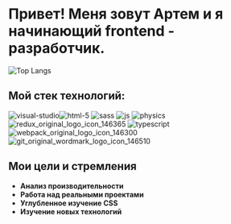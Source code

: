 # Привет! Меня зовут Артем и я начинающий frontend - разработчик.

![Top Langs](https://github-readme-stats.vercel.app/api/top-langs/?username=ArtemUplay&theme=tokyonight)

## Мой стек технологий:
![visual-studio](https://github.com/ArtemUplay/ArtemUplay/assets/98651512/375eae55-90cc-4456-ab2c-5b945c82fbf3)![html-5](https://github.com/ArtemUplay/ArtemUplay/assets/98651512/ff29e714-76d8-43e6-ba19-680f7c4c39a5)
![sass](https://github.com/ArtemUplay/ArtemUplay/assets/98651512/1a97452c-56af-4bf3-9208-3b94f9d103ec)
![js](https://github.com/ArtemUplay/ArtemUplay/assets/98651512/49efd5a9-65ab-49da-bccd-8cc939017e2a)
![physics](https://github.com/ArtemUplay/ArtemUplay/assets/98651512/1474e935-040e-4e60-afc5-2dde61c52e03)
![redux_original_logo_icon_146365](https://github.com/ArtemUplay/ArtemUplay/assets/98651512/01b016e1-c8ea-40b3-99a8-69e1e186445d)
![typescript](https://github.com/ArtemUplay/ArtemUplay/assets/98651512/26a69cb7-f245-4485-97a9-a1304f0c2456)
![webpack_original_logo_icon_146300](https://github.com/ArtemUplay/ArtemUplay/assets/98651512/b285f620-3d26-4013-acd1-e61f11ccecb8)
![git_original_wordmark_logo_icon_146510](https://github.com/ArtemUplay/ArtemUplay/assets/98651512/5144df0d-78c1-42a0-a8e8-3a9ebaf43ee0)

## Мои цели и стремления

- **Анализ производительности**
- **Работа над реальными проектами**
- **Углубленное изучение CSS**
- **Изучение новых технологий**
